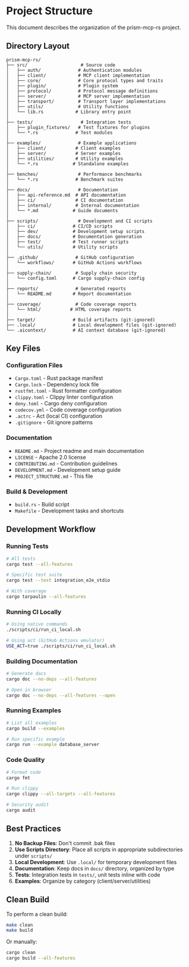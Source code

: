 # Project Structure

This document describes the organization of the prism-mcp-rs project.

## Directory Layout

```
prism-mcp-rs/
├── src/                    # Source code
│   ├── auth/              # Authentication modules
│   ├── client/            # MCP client implementation
│   ├── core/              # Core protocol types and traits
│   ├── plugin/            # Plugin system
│   ├── protocol/          # Protocol message definitions
│   ├── server/            # MCP server implementation
│   ├── transport/         # Transport layer implementations
│   ├── utils/             # Utility functions
│   └── lib.rs            # Library entry point
│
├── tests/                  # Integration tests
│   ├── plugin_fixtures/   # Test fixtures for plugins
│   └── *.rs              # Test modules
│
├── examples/              # Example applications
│   ├── client/           # Client examples
│   ├── server/           # Server examples
│   ├── utilities/        # Utility examples
│   └── *.rs             # Standalone examples
│
├── benches/               # Performance benchmarks
│   └── *.rs              # Benchmark suites
│
├── docs/                  # Documentation
│   ├── api-reference.md  # API documentation
│   ├── ci/               # CI documentation
│   ├── internal/         # Internal documentation
│   └── *.md             # Guide documents
│
├── scripts/               # Development and CI scripts
│   ├── ci/              # CI/CD scripts
│   ├── dev/             # Development setup scripts
│   ├── docs/            # Documentation generation
│   ├── test/            # Test runner scripts
│   └── utils/           # Utility scripts
│
├── .github/              # GitHub configuration
│   └── workflows/       # GitHub Actions workflows
│
├── supply-chain/         # Supply chain security
│   └── config.toml      # Cargo supply-chain config
│
├── reports/              # Generated reports
│   └── README.md        # Report documentation
│
├── coverage/             # Code coverage reports
│   └── html/           # HTML coverage reports
│
├── target/              # Build artifacts (git-ignored)
├── .local/              # Local development files (git-ignored)
└── .aicontext/          # AI context database (git-ignored)
```

## Key Files

### Configuration Files
- `Cargo.toml` - Rust package manifest
- `Cargo.lock` - Dependency lock file
- `rustfmt.toml` - Rust formatter configuration
- `clippy.toml` - Clippy linter configuration
- `deny.toml` - Cargo deny configuration
- `codecov.yml` - Code coverage configuration
- `.actrc` - Act (local CI) configuration
- `.gitignore` - Git ignore patterns

### Documentation
- `README.md` - Project readme and main documentation
- `LICENSE` - Apache 2.0 license
- `CONTRIBUTING.md` - Contribution guidelines
- `DEVELOPMENT.md` - Development setup guide
- `PROJECT_STRUCTURE.md` - This file

### Build & Development
- `build.rs` - Build script
- `Makefile` - Development tasks and shortcuts

## Development Workflow

### Running Tests
```bash
# All tests
cargo test --all-features

# Specific test suite
cargo test --test integration_e2e_stdio

# With coverage
cargo tarpaulin --all-features
```

### Running CI Locally
```bash
# Using native commands
./scripts/ci/run_ci_local.sh

# Using act (GitHub Actions emulator)
USE_ACT=true ./scripts/ci/run_ci_local.sh
```

### Building Documentation
```bash
# Generate docs
cargo doc --no-deps --all-features

# Open in browser
cargo doc --no-deps --all-features --open
```

### Running Examples
```bash
# List all examples
cargo build --examples

# Run specific example
cargo run --example database_server
```

### Code Quality
```bash
# Format code
cargo fmt

# Run clippy
cargo clippy --all-targets --all-features

# Security audit
cargo audit
```

## Best Practices

1. **No Backup Files**: Don't commit .bak files
2. **Use Scripts Directory**: Place all scripts in appropriate subdirectories under `scripts/`
3. **Local Development**: Use `.local/` for temporary development files
4. **Documentation**: Keep docs in `docs/` directory, organized by type
5. **Tests**: Integration tests in `tests/`, unit tests inline with code
6. **Examples**: Organize by category (client/server/utilities)

## Clean Build

To perform a clean build:
```bash
make clean
make build
```

Or manually:
```bash
cargo clean
cargo build --all-features
```
